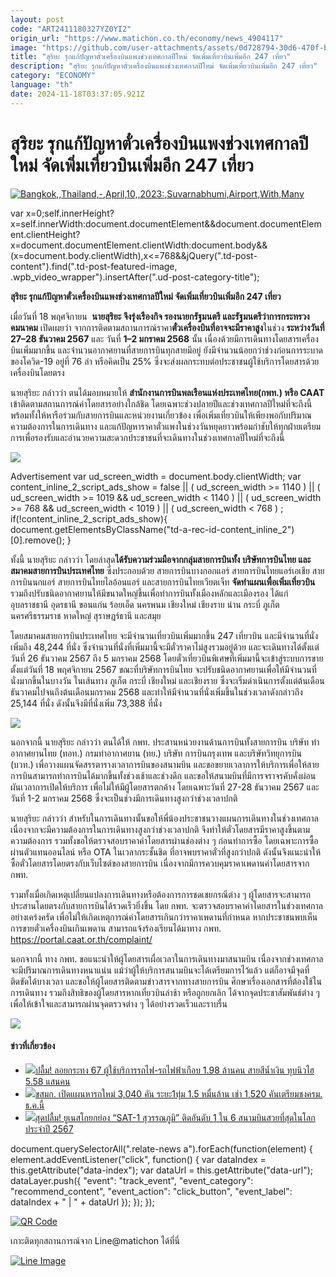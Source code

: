 ```yaml
---
layout: post
code: "ART2411180327YZ0YI2"
origin_url: "https://www.matichon.co.th/economy/news_4904117"
image: "https://github.com/user-attachments/assets/0d728794-30d6-470f-bd93-12ba1bae9d79"
title: "สุริยะ รุกแก้ปัญหาตั๋วเครื่องบินแพงช่วงเทศกาลปีใหม่ จัดเพิ่มเที่ยวบินเพิ่มอีก 247 เที่ยว"
description: "สุริยะ รุกแก้ปัญหาตั๋วเครื่องบินแพงช่วงเทศกาลปีใหม่ จัดเพิ่มเที่ยวบินเพิ่มอีก 247 เที่ยว"
category: "ECONOMY"
language: "th"
date: 2024-11-18T03:37:05.921Z
---
```


# สุริยะ รุกแก้ปัญหาตั๋วเครื่องบินแพงช่วงเทศกาลปีใหม่ จัดเพิ่มเที่ยวบินเพิ่มอีก 247 เที่ยว

[![](https://www.matichon.co.th/wp-content/uploads/2024/11/S__336609431.jpg "Bangkok,,Thailand,-,April,10,,2023:,Suvarnabhumi,Airport,With,Many")](https://www.matichon.co.th/wp-content/uploads/2024/11/S__336609431.jpg)

var x=0;self.innerHeight?x=self.innerWidth:document.documentElement&&document.documentElement.clientHeight?x=document.documentElement.clientWidth:document.body&&(x=document.body.clientWidth),x<=768&&jQuery(".td-post-content").find(".td-post-featured-image, .wpb\_video\_wrapper").insertAfter(".ud-post-category-title");

**สุริยะ รุกแก้ปัญหาตั๋วเครื่องบินแพงช่วงเทศกาลปีใหม่ จัดเพิ่มเที่ยวบินเพิ่มอีก 247 เที่ยว**

เมื่อวันที่ 18 พฤศจิกายน  **นายสุริยะ จึงรุ่งเรืองกิจ รองนายกรัฐมนตรี และรัฐมนตรีว่าการกระทรวงคมนาคม** เปิดเผยว่า จากการติดตามสถานการณ์ราคา**ตั๋วเครื่องบินที่อาจจะมีราคาสูง**ในช่วง **ระหว่างวันที่ 27–28 ธันวาคม 2567** และ วันที่ **1–2 มกราคม 2568** นั้น เนื่องด้วยมีการเดินทางโดยสารเครื่องบินเพิ่มมากขึ้น และจำนวนอากาศยานที่สายการบินทุกสายมีอยู่ ยังมีจำนวนน้อยกว่าช่วงก่อนการระบาดของโควิด-19 อยู่ที่ 76 ลำ หรือคิดเป็น 25% ซึ่งจะส่งผลกระทบต่อประชาชนผู้ใช้บริการโดยสารด้วยเครื่องบินโดยตรง

นายสุริยะ กล่าวว่า ตนได้มอบหมายให้ **สำนักงานการบินพลเรือนแห่งประเทศไทย(กพท.) หรือ CAAT** เข้าติดตามสถานการณ์ค่าโดยสารอย่างใกล้ชิด โดยเฉพาะช่วงปลายปีและช่วงเทศกาลปีใหม่ที่จะถึงนี้ พร้อมทั้งให้หารือร่วมกับสายการบินและหน่วยงานเกี่ยวข้อง เพื่อเพิ่มเที่ยวบินให้เพียงพอกับปริมาณความต้องการในการเดินทาง และแก้ปัญหาราคาตั๋วแพงในช่วงวันหยุดยาวพร้อมกำชับให้ทุกฝ่ายเตรียมการเพื่อรองรับและอำนวยความสะดวกประชาชนที่จะเดินทางในช่วงเทศกาลปีใหม่ที่จะถึงนี้

![](https://www.matichon.co.th/wp-content/uploads/2024/11/S__33595642-2-scaled.jpg)

Advertisement var ud\_screen\_width = document.body.clientWidth; var content\_inline\_2\_script\_ads\_show = false || ( ud\_screen\_width >= 1140 ) || ( ud\_screen\_width >= 1019 && ud\_screen\_width < 1140 ) || ( ud\_screen\_width >= 768 && ud\_screen\_width < 1019 ) || ( ud\_screen\_width < 768 ) ; if(!content\_inline\_2\_script\_ads\_show){ document.getElementsByClassName("td-a-rec-id-content\_inline\_2")\[0\].remove(); }

ทั้งนี้ นายสุริยะ กล่าวว่า โดยล่าสุด**ได้รับความร่วมมือจากกลุ่มสายการบินทั้ง บริษัทการบินไทย และสมาคมสายการบินประเทศไทย** ซึ่งประกอบด้วย สายการบินบางกอกแอร์ สายการบินไทยแอร์เอเชีย สายการบินนกแอร์ สายการบินไทยไลอ้อนแอร์ และสายการบินไทยเวียตเจ็ท **จัดทำแผนเพื่อเพิ่มเที่ยวบิน** รวมถึงปรับชนิดอากาศยานให้มีขนาดใหญ่ขึ้นเพื่อทำการบินทั้งเมืองหลักและเมืองรอง ได้แก่ อุบลราชธานี อุดรธานี ขอนแก่น ร้อยเอ็ด นครพนม เชียงใหม่ เชียงราย น่าน กระบี่ ภูเก็ต นครศรีธรรมราช หาดใหญ่ สุราษฎร์ธานี และสมุย

โดยสมาคมสายการบินประเทศไทย จะมีจำนวนเที่ยวบินเพิ่มมากขึ้น 247 เที่ยวบิน และมีจำนวนที่นั่งเพิ่มถึง 48,244 ที่นั่ง ซึ่งจำนวนที่นั่งที่เพิ่มมานี้จะมีตั๋วราคาไม่สูงรวมอยู่ด้วย และจะเดินทางได้ตั้งแต่วันที่ 26 ธันวาคม 2567 ถึง 5 มกราคม 2568 โดยตั๋วเที่ยวบินพิเศษที่เพิ่มมานี้จะเข้าสู่ระบบการขายตั้งแต่วันที่ 18 พฤศจิกายน 2567 ขณะที่บริษัทการบินไทย จะปรับชนิดอากาศยานเพื่อให้มีจำนวนที่นั่งมากขึ้นในบางวัน ในเส้นทาง ภูเก็ต กระบี่ เชียงใหม่ และเชียงราย ซึ่งจะเริ่มดำเนินการตั้งแต่ต้นเดือนธันวาคมไปจนถึงต้นเดือนมกราคม 2568 และทำให้มีจำนวนที่นั่งเพิ่มขึ้นในช่วงเวลาดังกล่าวถึง 25,144 ที่นั่ง ดังนั้นจึงมีที่นั่งเพิ่ม 73,388 ที่นั่ง

![](https://www.matichon.co.th/wp-content/uploads/2024/11/S__33660941-scaled.jpg)

นอกจากนี้ นายสุริยะ กล่าวว่า ตนได้ให้ กพท. ประสานหน่วยงานด้านการบินทั้งสายการบิน บริษัท ท่าอากาศยานไทย (ทอท.) กรมท่าอากาศยาน (ทย.) บริษัท การบินกรุงเทพ และบริษัทวิทยุการบิน (บวท.) เพื่อวางแผนจัดสรรตารางเวลาการบินของสนามบิน และขอขยายเวลาการให้บริการเพื่อให้สายการบินสามารถทำการบินได้มากขึ้นทั้งช่วงเช้าและช่วงดึก และขอให้สนามบินที่มีการจราจรคับคั่งผ่อนผันเวลาการเปิดให้บริการ เพื่อไม่ให้มีผู้โดยสารตกค้าง โดยเฉพาะวันที่ 27-28 ธันวาคม 2567 และวันที่ 1-2 มกราคม 2568 ซึ่งจะเป็นช่วงมีการเดินทางสูงกว่าช่วงเวลาปกติ

นายสุริยะ กล่าวว่า สำหรับในการเดินทางนั้นขอให้พี่น้องประชาชนวางแผนการเดินทางในช่วงเทศกาล เนื่องจากจะมีความต้องการในการเดินทางสูงกว่าช่วงเวลาปกติ จึงทำให้ตั๋วโดยสารมีราคาสูงขึ้นตามความต้องการ รวมทั้งขอให้ตรวจสอบราคาค่าโดยสารผ่านช่องต่าง ๆ ก่อนทำการซื้อ โดยเฉพาะการซื้อผ่านตัวแทนออนไลน์ หรือ OTA ในเวลากระชั้นชิด ที่อาจพบราคาตั๋วที่สูงกว่าปกติ ดังนั้นจึงแนะนำให้ซื้อตั๋วโดยสารโดยตรงกับเว็บไซต์ของสายการบิน เนื่องจากมีการควบคุมราคาเพดานค่าโดยสารจาก กพท.

รวมทั้งเมื่อเกิดเหตุเปลี่ยนแปลงการเดินทางหรือต้องการการชดเชยกรณีต่าง ๆ ผู้โดยสารจะสามารถประสานโดยตรงกับสายการบินได้รวดเร็วยิ่งขึ้น โดย กพท. จะตรวจสอบราคาค่าโดยสารในช่วงเทศกาลอย่างเคร่งครัด เพื่อไม่ให้เกิดเหตุการณ์ค่าโดยสารเกินกว่าราคาเพดานที่กำหนด หากประชาชนพบเห็นการขายตั๋วเครื่องบินเกินเพดาน สามารถแจ้งร้องเรียนได้มาทาง กพท. https://portal.caat.or.th/complaint/

นอกจากนี้ ทาง กพท. ขอแนะนำให้ผู้โดยสารเผื่อเวลาในการเดินทางมาสนามบิน เนื่องจากช่วงเทศกาลจะมีปริมาณการเดินทางหนาแน่น แม้ว่าผู้ให้บริการสนามบินจะได้เตรียมการไว้แล้ว แต่ก็อาจมีจุดที่ติดขัดได้บางเวลา และขอให้ผู้โดยสารติดตามข่าวสารจากทางสายการบิน ศึกษาเรื่องเอกสารที่ต้องใช้ในการเดินทาง รวมถึงสิทธิของผู้โดยสารหากเที่ยวบินล่าช้า หรือถูกยกเลิก ได้จากจุดประชาสัมพันธ์ต่าง ๆ เพื่อให้เข้าใจและสามารถผ่านจุดตรวจต่าง ๆ ได้อย่างรวดเร็วและราบรื่น

![](https://www.matichon.co.th/wp-content/uploads/2024/11/S__33660944-scaled.jpg)

#### ข่าวที่เกี่ยวข้อง

*   [![](https://www.matichon.co.th/wp-content/uploads/2024/11/S__4514041-1.jpg)ปลื้ม! ลอยกระทง 67 ผู้ใช้บริการรถไฟ-รถไฟฟ้าเกือบ 1.98 ล้านคน สายสีน้ำเงิน ทุบนิวไฮ 5.58 แสนคน](https://www.matichon.co.th/economy/news_4903125)
*   [![](https://www.matichon.co.th/wp-content/uploads/2024/11/04-1-1.jpg)ขสมก. เปิดแผนหารถใหม่ 3,040 คัน ระยะ1ทุ่ม 1.5 หมื่นล้าน เช่า 1,520 คันเตรียมชงครม. ธ.ค.นี้](https://www.matichon.co.th/economy/news_4898660)
*   [![](https://www.matichon.co.th/wp-content/uploads/2024/11/LINE_ALBUM_2022-03-21-Sat-1-Selected-Photo-Arch-ID.jpg)สุดปลื้ม! ยูเนสโกยกย่อง “SAT-1 สุวรรณภูมิ” ติดอันดับ 1 ใน 6 สนามบินสวยที่สุดในโลกประจำปี 2567](https://www.matichon.co.th/economy/news_4898113)

document.querySelectorAll(".relate-news a").forEach(function(element) { element.addEventListener("click", function() { var dataIndex = this.getAttribute("data-index"); var dataUrl = this.getAttribute("data-url"); dataLayer.push({ "event": "track\_event", "event\_category": "recommend\_content", "event\_action": "click\_button", "event\_label": dataIndex + " | " + dataUrl }); }); });

[![QR Code](https://www.matichon.co.th/wp-content/uploads/2023/07/wob1371z.jpg)](https://lin.ee/ht0nDxX)

เกาะติดทุกสถานการณ์จาก Line@matichon ได้ที่นี่

[![Line Image](https://www.matichon.co.th/wp-content/uploads/2023/07/th.png)](https://lin.ee/ht0nDxX)